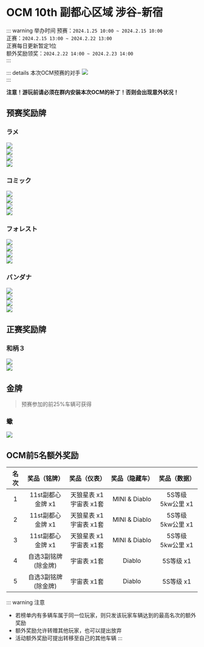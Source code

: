 # OCM 10th 副都心区域 涉谷-新宿

::: warning 举办时间
预赛：`2024.1.25 10:00 ~ 2024.2.15 10:00`  
正赛：`2024.2.15 13:00 ~ 2024.2.22 13:00`  
正赛每日更新暂定1位  
额外奖励领奖：`2024.2.22 14:00 ~ 2024.2.23 14:00`  
:::

::: details 本次OCM预赛的对手
![](https://pic.imgdb.cn/item/65b20d39871b83018ad14f4a.png)  
:::

**注意！游玩前请必须在群内安装本次OCM的补丁！否则会出现意外状况！**

## 预赛奖励牌

### ラメ

![](https://pic.imgdb.cn/item/65b1fade871b83018a90b9a8.png)  
![](https://pic.imgdb.cn/item/65b1fade871b83018a90b9ed.png)  
![](https://pic.imgdb.cn/item/65b1fade871b83018a90ba4a.png)  
![](https://pic.imgdb.cn/item/65b1fadf871b83018a90baa9.png)  

### コミック

![](https://pic.imgdb.cn/item/65b1fb35871b83018a91c094.png)  
![](https://pic.imgdb.cn/item/65b1fb35871b83018a91c0d2.png)  
![](https://pic.imgdb.cn/item/65b1fb35871b83018a91c10b.png)  
![](https://pic.imgdb.cn/item/65b1fb35871b83018a91c057.png)  

### フォレスト

![](https://pic.imgdb.cn/item/65b1fb41871b83018a91e453.png)  
![](https://pic.imgdb.cn/item/65b1fb41871b83018a91e4a6.png)  
![](https://pic.imgdb.cn/item/65b1fb41871b83018a91e516.png)  
![](https://pic.imgdb.cn/item/65b1fb42871b83018a91e578.png)  

### バンダナ

![](https://pic.imgdb.cn/item/65b1fb4c871b83018a920275.png)  
![](https://pic.imgdb.cn/item/65b1fb4d871b83018a9202bb.png)  
![](https://pic.imgdb.cn/item/65b1fb4d871b83018a92033e.png)  
![](https://pic.imgdb.cn/item/65b1fb4c871b83018a920225.png)  

## 正赛奖励牌

### 和柄３

![](https://pic.imgdb.cn/item/65b1fb5b871b83018a922cfe.png)  
![](https://pic.imgdb.cn/item/65b1fb5b871b83018a922ca4.png)  

## 金牌

> 预赛参加的前25%车辆可获得

### 蠍

![](https://pic.imgdb.cn/item/65b1fb63871b83018a924550.png)  

## OCM前5名额外奖励

| **名次** | **奖品（铭牌）**   | **奖品（仪表）**        | **奖品（隐藏车）**   | **奖品（数据）**    |
|:------:|:------------:|:-----------------:|:-------------:|:-------------:|
| 1      | 11st副都心<br>金牌 x1 | 天狼星表 x1 <br> 宇宙表 x1套 | MINI & Diablo | 5S等级 <br> 5kw公里 x1 |
| 2      | 11st副都心<br>金牌 x1 | 天狼星表 x1 <br> 宇宙表 x1套 | MINI & Diablo | 5S等级 <br> 5kw公里 x1 |
| 3      | 11st副都心<br>金牌 x1 | 天狼星表 x1 <br> 宇宙表 x1套 | MINI & Diablo | 5S等级 <br> 5kw公里 x1 |
| 4      | 自选3副铭牌<br>(除金牌)  | 宇宙表 x1套           | Diablo        | 5S等级 x1       |
| 5      | 自选3副铭牌<br>(除金牌)  | 宇宙表 x1套           | Diablo        | 5S等级 x1       |


::: warning 注意
- 若榜单内有多辆车属于同一位玩家，则只发该玩家车辆达到的最高名次的额外奖励
- 额外奖励允许转赠其他玩家，也可以提出放弃
- 活动额外奖励可提出转移至自己的其他车辆
:::